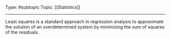 Type: #subtopic
Topic: [[Statistics]]

---
Least squares is a standard approach in regression analysis to approximate the solution of an overdetermined system by minimizing the sum of squares of the residuals.